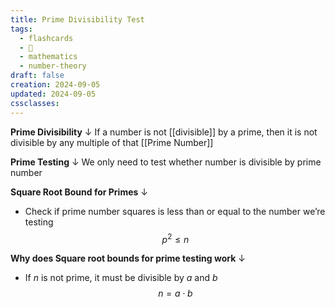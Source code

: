 ```yaml
---
title: Prime Divisibility Test
tags:
  - flashcards
  - 🌱
  - mathematics
  - number-theory
draft: false
creation: 2024-09-05
updated: 2024-09-05
cssclasses: 
---
```

**Prime Divisibility**
↓
If a number is not [[divisible]] by a prime, then it is not divisible by any multiple of that [[Prime Number]]
<!--SR:!2025-02-08,62,290-->

**Prime Testing**
↓
We only need to test whether number is divisible by prime number
<!--SR:!2025-01-06,30,290-->

**Square Root Bound for Primes**
↓
- Check if prime number squares is less than or equal to the number we’re testing
$$p^2 \leq n$$
<!--SR:!2025-09-01,267,334-->

**Why does Square root bounds for prime testing work**
↓
- If $n$ is not prime, it must be divisible by $a$ and $b$
$$n=a \cdot b$$
<!--SR:!2025-01-02,17,306-->